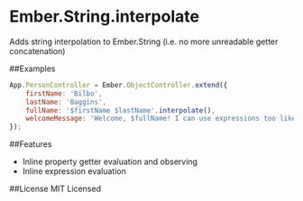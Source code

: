 Ember.String.interpolate
=================

Adds string interpolation to Ember.String (i.e. no more unreadable getter concatenation)

##Examples

```javascript
App.PersonController = Ember.ObjectController.extend({
    firstName: 'Bilbo',
    lastName: 'Baggins',
    fullName: '$firstName $lastName'.interpolate(),
    welcomeMessage: 'Welcome, $fullName! I can use expressions too like: ${fullName.toUpperCase()}'.interpolate()
});
```
##Features
* Inline property getter evaluation and observing
* Inline expression evaluation

##License
MIT Licensed

